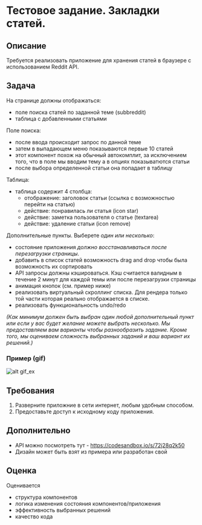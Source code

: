 # Тестовое задание. Закладки статей.

## Описание
Требуется реализовать приложение для хранения статей в браузере с использованием Reddit API.

## Задача
На странице должны отображаться:
- поле поиска статей по заданной теме (subbreddit)
- таблица с добавленными статьями

Поле поиска:
- после ввода происходит запрос по данной теме
- затем в выпадающем меню показываются первые 10 статей
- этот компонент похож на  обычный автокомплит, за исключением того, что в поле мы вводим тему а в опциях показыватются статьи
- после выбора определенной статьи она попадает в таблицу

Таблица:
- таблица содержит 4 столбца:
  - отображение: заголовок статьи (ссылка с возможностью перейти на статью)
  - действие: понравилась ли статья (icon star)
  - действие: заметка пользователя о статье (textarea)
  - действие: удаление статьи (icon remove)

Дополнительные пункты. Выберете _один или несколько_:
- состояние приложения _должно восстанавливаться после перезагрузки страницы_.
- добавить в список статей возможность drag and drop чтобы была возможность их сортировать
- API запросы должны кэшироваться. Кэш считается валидным в течение 2 минут для каждой темы или после перезагрузки страницы
- анимация кнопок (см. пример ниже)
- реализовать виртуальный скроллинг списка. Для рендера только той части которая реально отображается в списке.
- реализовать функциональность undo/redo

_(Как минимум должен быть выбран один любой дополнительный пункт или если у вас будет желание можете выбрать несколько. Мы предоставляем вам варианты чтобы разнообразить задание. Кроме того, мы оцениваем сложность выбранных заданий и ваш вариант их решений.)_

### Пример (gif)

![alt gif_ex](https://raw.githubusercontent.com/dsvgit/redux-test-notes/master/demo-notes.gif)

## Требования
1. Разверните приложние в сети интернет, любым удобным способом.
1. Предоставьте доступ к исходному коду приложения.

## Дополнительно
- API можно посмотреть тут - https://codesandbox.io/s/72j28q2k50
- Дизайн может быть взят из примера или разработан свой

## Оценка
Оценивается
- структура компонентов
- логика изменения состояния компонентов/приложения
- эффективность выбранных решений
- качество кода
